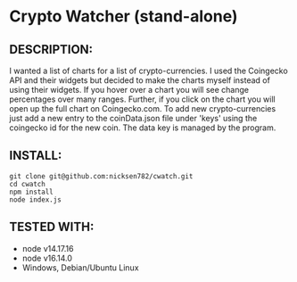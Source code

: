 # Crypto Watcher (stand-alone)

## DESCRIPTION:
I wanted a list of charts for a list of crypto-currencies. I used the Coingecko API and their widgets but decided to make the charts myself instead of using their widgets. If you hover over a chart you will see change percentages over many ranges. Further, if you click on the chart you will open up the full chart on Coingecko.com. To add new crypto-currencies just add a new entry to the coinData.json file under 'keys' using the coingecko id for the new coin. The data key is managed by the program.

## INSTALL: 
````
git clone git@github.com:nicksen782/cwatch.git
cd cwatch
npm install
node index.js
````

## TESTED WITH:
- node v14.17.16
- node v16.14.0
- Windows, Debian/Ubuntu Linux